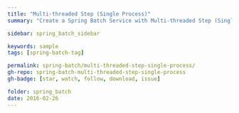 ```yaml
---
title: "Multi-threaded Step (Single Process)"
summary: "Create a Spring Batch Service with Multi-threaded Step (Single Process)"

sidebar: spring_batch_sidebar

keywords: sample
tags: [spring-batch-tag]

permalink: spring-batch/multi-threaded-step-single-process/
gh-repo: spring-batch-multi-threaded-step-single-process
gh-badge: [star, watch, follow, download, issue]

folder: spring_batch
date: 2016-02-26
---
```



